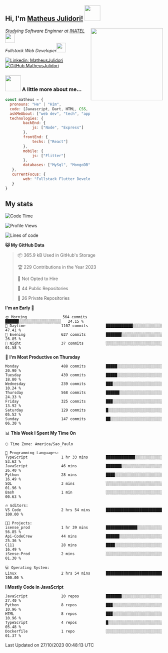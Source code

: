 <h2> Hi, I'm <a href="https://matheusjulidori.github.io" target="_blank">Matheus Julidori!</a> <img src="https://media.giphy.com/media/12oufCB0MyZ1Go/giphy.gif" width="50"></h2>
<img align='right' src="https://media.giphy.com/media/3oKIPnAiaMCws8nOsE/giphy.gif" width="230" height="auto">
<p><em>Studying Software Enginner at <a href="http://www.inatel.br" target="_blank">INATEL</a><img src="https://media.giphy.com/media/fYSnHlufseco8Fh93Z/giphy.gif" width="30"></br>
  Fullstack Web Developer<img src="https://media.giphy.com/media/WUlplcMpOCEmTGBtBW/giphy.gif" width="30">
</em></p>

[![Linkedin: MatheusJulidori](https://img.shields.io/badge/-MatheusJulidori-blue?style=flat-square&logo=Linkedin&logoColor=white&link=https://www.linkedin.com/in/MatheusJulidori/)](https://www.linkedin.com/in/MatheusJulidori/)
[![GitHub MatheusJulidori](https://img.shields.io/github/followers/matheusjulidori?label=follow&style=social)](https://github.com/MatheusJulidori)


### <img src="https://media.giphy.com/media/VgCDAzcKvsR6OM0uWg/giphy.gif" width="50"> A little more about me...  

```javascript
const matheus = {
  pronouns: "He" | "Him",
  code: [Javascript, Dart, HTML, CSS, Python, Java, C++],
  askMeAbout: ["web dev", "tech", "app dev", "games"],
  technologies: {
        backEnd: {
            js: ["Node", "Express"]
        },
        frontEnd: {
            techs: ["React"]
        },
        mobile: {
            js: ["Flitter"]
        },
        databases: ["MySql", "MongoDB","PostgreSQL","MariaDB"],
   },
   currentFocus: {
        web: "Fullstack Flutter Development"
   }
}
```
<h2>My stats</h2>

<!--START_SECTION:waka-->
![Code Time](http://img.shields.io/badge/Code%20Time-381%20hrs%2012%20mins-blue)

![Profile Views](http://img.shields.io/badge/Profile%20Views-0-blue)

![Lines of code](https://img.shields.io/badge/From%20Hello%20World%20I%27ve%20Written-7.1%20million%20lines%20of%20code-blue)

**🐱 My GitHub Data** 

> 📦 365.9 kB Used in GitHub's Storage 
 > 
> 🏆 229 Contributions in the Year 2023
 > 
> 🚫 Not Opted to Hire
 > 
> 📜 44 Public Repositories 
 > 
> 🔑 26 Private Repositories 
 > 
**I'm an Early 🐤** 

```text
🌞 Morning                564 commits         ██████░░░░░░░░░░░░░░░░░░░   24.15 % 
🌆 Daytime                1107 commits        ████████████░░░░░░░░░░░░░   47.41 % 
🌃 Evening                627 commits         ███████░░░░░░░░░░░░░░░░░░   26.85 % 
🌙 Night                  37 commits          ░░░░░░░░░░░░░░░░░░░░░░░░░   01.58 % 
```
📅 **I'm Most Productive on Thursday** 

```text
Monday                   488 commits         █████░░░░░░░░░░░░░░░░░░░░   20.90 % 
Tuesday                  439 commits         █████░░░░░░░░░░░░░░░░░░░░   18.80 % 
Wednesday                239 commits         ███░░░░░░░░░░░░░░░░░░░░░░   10.24 % 
Thursday                 568 commits         ██████░░░░░░░░░░░░░░░░░░░   24.33 % 
Friday                   325 commits         ███░░░░░░░░░░░░░░░░░░░░░░   13.92 % 
Saturday                 129 commits         █░░░░░░░░░░░░░░░░░░░░░░░░   05.52 % 
Sunday                   147 commits         ██░░░░░░░░░░░░░░░░░░░░░░░   06.30 % 
```


📊 **This Week I Spent My Time On** 

```text
🕑︎ Time Zone: America/Sao_Paulo

💬 Programming Languages: 
TypeScript               1 hr 33 mins        █████████████░░░░░░░░░░░░   53.62 % 
JavaScript               46 mins             ███████░░░░░░░░░░░░░░░░░░   26.40 % 
Python                   28 mins             ████░░░░░░░░░░░░░░░░░░░░░   16.49 % 
SQL                      3 mins              ░░░░░░░░░░░░░░░░░░░░░░░░░   01.96 % 
Bash                     1 min               ░░░░░░░░░░░░░░░░░░░░░░░░░   00.63 % 

🔥 Editors: 
VS Code                  2 hrs 54 mins       █████████████████████████   100.00 % 

🐱‍💻 Projects: 
isense_prod              1 hr 39 mins        ██████████████░░░░░░░░░░░   56.85 % 
Api-CodeCrew             44 mins             ██████░░░░░░░░░░░░░░░░░░░   25.36 % 
C111                     28 mins             ████░░░░░░░░░░░░░░░░░░░░░   16.49 % 
iSense-Prod              2 mins              ░░░░░░░░░░░░░░░░░░░░░░░░░   01.30 % 

💻 Operating System: 
Linux                    2 hrs 54 mins       █████████████████████████   100.00 % 
```

**I Mostly Code in JavaScript** 

```text
JavaScript               20 repos            ███████░░░░░░░░░░░░░░░░░░   27.40 % 
Python                   8 repos             ███░░░░░░░░░░░░░░░░░░░░░░   10.96 % 
HTML                     8 repos             ███░░░░░░░░░░░░░░░░░░░░░░   10.96 % 
TypeScript               4 repos             █░░░░░░░░░░░░░░░░░░░░░░░░   05.48 % 
Dockerfile               1 repo              ░░░░░░░░░░░░░░░░░░░░░░░░░   01.37 % 
```




 Last Updated on 27/10/2023 00:48:13 UTC
<!--END_SECTION:waka-->
